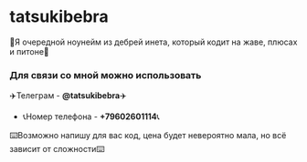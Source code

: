 # tatsukibebra #

👻Я очередной ноунейм из дебрей инета, который кодит на жаве, плюсах и питоне👻

### Для связи со мной можно использовать ###
✈️Телеграм - **@tatsukibebra**✈️

* 📞Номер телефона - **+79602601114**📞

⌨️Возможно напишу для вас код, цена будет невероятно мала, но всё зависит от сложности⌨️

